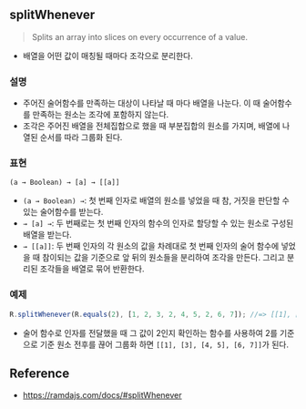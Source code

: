## splitWhenever
> Splits an array into slices on every occurrence of a value.
- 배열을 어떤 값이 매칭될 때마다 조각으로 분리한다.

### 설명
- 주어진 술어함수를 만족하는 대상이 나타날 때 마다 배열을 나눈다. 이 때 술어함수를 만족하는 원소는 조각에 포함하지 않는다.
- 조각은 주어진 배열을 전체집합으로 했을 때 부분집합의 원소를 가지며, 배열에 나열된 순서를 따라 그룹화 된다.

### 표현
```
(a → Boolean) → [a] → [[a]]
```
- `(a → Boolean) →`: 첫 번째 인자로 배열의 원소를 넣었을 때 참, 거짓을 판단할 수 있는 술어함수를 받는다.
- `→ [a] →`: 두 번째로는 첫 번째 인자의 함수의 인자로 할당할 수 있는 원소로 구성된 배열을 받는다.
- `→ [[a]]`: 두 번째 인자의 각 원소의 값을 차례대로 첫 번째 인자의 술어 함수에 넣었을 때 참이되는 값을 기준으로 앞 뒤의 원소들을 분리하여 조각을 만든다. 그리고 분리된 조각들을 배열로 묶어 반환한다.

### 예제
```js
R.splitWhenever(R.equals(2), [1, 2, 3, 2, 4, 5, 2, 6, 7]); //=> [[1], [3], [4, 5], [6, 7]]
```
- 술어 함수로 인자를 전달했을 때 그 값이 2인지 확인하는 함수를 사용하여 2를 기준으로 기준 원소 전후를 끊어 그룹화 하면 `[[1], [3], [4, 5], [6, 7]]`가 된다.

## Reference
- https://ramdajs.com/docs/#splitWhenever
